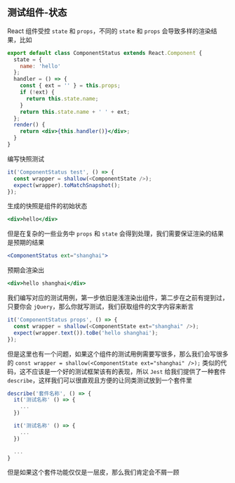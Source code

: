 ## 测试组件-状态

React 组件受控 `state` 和 `props`，不同的 `state` 和 `props` 会导致多样的渲染结果，比如

```jsx
export default class ComponentStatus extends React.Component {
  state = {
    name: 'hello'
  };
  handler = () => {
    const { ext = '' } = this.props;
    if (!ext) {
      return this.state.name;
    }
    return this.state.name + ' ' + ext;
  };
  render() {
    return <div>{this.handler()}</div>;
  }
}
```

编写快照测试

```js
it('ComponentStatus test', () => {
  const wrapper = shallow(<ComponentState />);
  expect(wrapper).toMatchSnapshot();
});
```

生成的快照是组件的初始状态

```jsx
<div>hello</div>
```

但是在复杂的一些业务中 `props` 和 `state` 会得到处理，我们需要保证渲染的结果是预期的结果

```jsx
<ComponentStatus ext="shanghai">
```

预期会渲染出

```jsx
<div>hello shanghai</div>
```

我们编写对应的测试用例，第一步依旧是浅渲染出组件，第二步在之前有提到过，只要你会 `jQuery`，那么你就写测试，我们获取组件的文字内容来断言

```js
it('ComponentStatus props', () => {
  const wrapper = shallow(<ComponentState ext="shanghai" />);
  expect(wrapper.text()).toBe('hello shanghai');
});
```

但是这里也有一个问题，如果这个组件的测试用例需要写很多，那么我们会写很多的 `const wrapper = shallow(<ComponentState ext="shanghai" />);` 类似的代码，这不应该是一个好的测试框架该有的表现，所以 `Jest` 给我们提供了一种套件 `describe`，这样我们可以很直观且方便的让同类测试放到一个套件里

```js
describe('套件名称', () => {
  it('测试名称' () => {
    ...
  })

  it('测试名称' () => {
    ...
  })

  ...
}
```

但是如果这个套件功能仅仅是一层皮，那么我们肯定会不屑一顾
